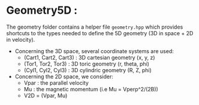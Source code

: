 # Geometry5D : 

The geometry folder contains a helper file `geometry.hpp` which provides shortcuts to the types needed to define the 5D geometry (3D in space + 2D in velocity).
- Concerning the 3D space, several coordinate systems are used:
  * (Cart1, Cart2, Cart3) : 3D cartesian geometry (x, y, z)
  * (Tor1, Tor2, Tor3) : 3D toric geometry (r, theta, phi)
  * (Cyl1, Cyl2, Cyl3) : 3D cylindric geometry (R, Z, phi)
- Concerning the 2D space, we consider:
  * Vpar : the parallel velocity 
  * Mu : the magnetic momentum (i.e Mu = Vperp^2/(2B))
  * V2D = (Vpar, Mu)




